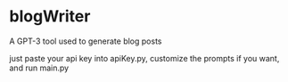 # blogWriter
A GPT-3 tool used to generate blog posts

just paste your api key into apiKey.py, customize the prompts if you want, and run main.py
